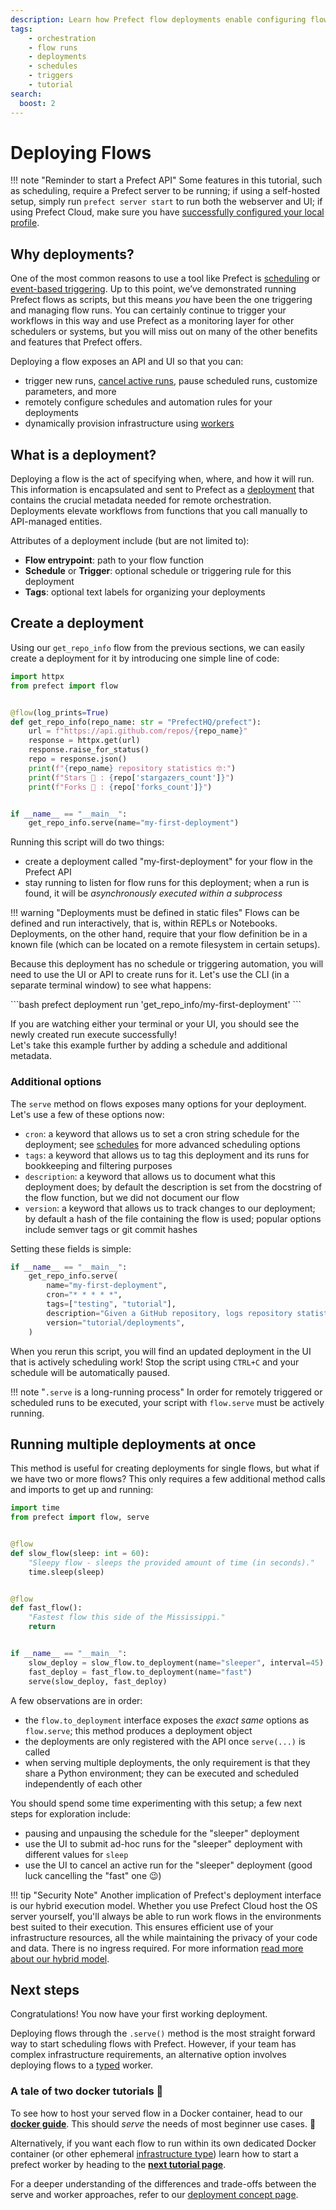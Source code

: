 ```yaml
---
description: Learn how Prefect flow deployments enable configuring flows for scheduled and remote execution.
tags:
    - orchestration
    - flow runs
    - deployments
    - schedules
    - triggers
    - tutorial
search:
  boost: 2
---
```

# Deploying Flows

!!! note "Reminder to start a Prefect API"
    Some features in this tutorial, such as scheduling, require a Prefect server to be running; if using a self-hosted setup, simply run `prefect server start` to run both the webserver and UI; if using Prefect Cloud, make sure you have [successfully configured your local profile](/cloud/cloud-quickstart/).

## Why deployments?

One of the most common reasons to use a tool like Prefect is [scheduling](/concepts/schedules) or [event-based triggering](/concepts/automations/). 
Up to this point, we’ve demonstrated running Prefect flows as scripts, but this means *you* have been the one triggering and managing flow runs. 
You can certainly continue to trigger your workflows in this way and use Prefect as a monitoring layer for other schedulers or systems, but you will miss out on many of the other benefits and features that Prefect offers.

Deploying a flow exposes an API and UI so that you can:

- trigger new runs, [cancel active runs](/concepts/flows/#cancel-a-flow-run), pause scheduled runs, customize parameters, and more
- remotely configure schedules and automation rules for your deployments
- dynamically provision infrastructure using [workers](/tutorials/workers/)

## What is a deployment?

Deploying a flow is the act of specifying when, where, and how it will run. 
This information is encapsulated and sent to Prefect as a [deployment](/concepts/deployments/) that contains the crucial metadata needed for remote orchestration. 
Deployments elevate workflows from functions that you call manually to API-managed entities.

Attributes of a deployment include (but are not limited to):

- __Flow entrypoint__: path to your flow function 
- __Schedule__ or __Trigger__: optional schedule or triggering rule for this deployment
- __Tags__: optional text labels for organizing your deployments

## Create a deployment

Using our `get_repo_info` flow from the previous sections, we can easily create a deployment for it by introducing one simple line of code:

```python hl_lines="16-17" title="repo_info.py"
import httpx
from prefect import flow


@flow(log_prints=True)
def get_repo_info(repo_name: str = "PrefectHQ/prefect"):
    url = f"https://api.github.com/repos/{repo_name}"
    response = httpx.get(url)
    response.raise_for_status()
    repo = response.json()
    print(f"{repo_name} repository statistics 🤓:")
    print(f"Stars 🌠 : {repo['stargazers_count']}")
    print(f"Forks 🍴 : {repo['forks_count']}")


if __name__ == "__main__":
    get_repo_info.serve(name="my-first-deployment")
```

Running this script will do two things:

- create a deployment called "my-first-deployment" for your flow in the Prefect API
- stay running to listen for flow runs for this deployment; when a run is found, it will be _asynchronously executed within a subprocess_

!!! warning "Deployments must be defined in static files"
    Flows can be defined and run interactively, that is, within REPLs or Notebooks.
    Deployments, on the other hand, require that your flow definition be in a known file (which can be located on a remote filesystem in certain setups).  

Because this deployment has no schedule or triggering automation, you will need to use the UI or API to create runs for it. 
Let's use the CLI (in a separate terminal window) to see what happens:
<div class="terminal">
```bash
prefect deployment run 'get_repo_info/my-first-deployment'
```
</div>

If you are watching either your terminal or your UI, you should see the newly created run execute successfully!  
Let's take this example further by adding a schedule and additional metadata.


### Additional options

The `serve` method on flows exposes many options for your deployment.
Let's use a few of these options now:

- `cron`: a keyword that allows us to set a cron string schedule for the deployment; see [schedules](/concepts/schedules/) for more advanced scheduling options
- `tags`: a keyword that allows us to tag this deployment and its runs for bookkeeping and filtering purposes
- `description`: a keyword that allows us to document what this deployment does; by default the description is set from the docstring of the flow function, but we did not document our flow
- `version`: a keyword that allows us to track changes to our deployment; by default a hash of the file containing the flow is used; popular options include semver tags or git commit hashes

Setting these fields is simple:
```python
if __name__ == "__main__":
    get_repo_info.serve(
        name="my-first-deployment",
        cron="* * * * *",
        tags=["testing", "tutorial"],
        description="Given a GitHub repository, logs repository statistics for that repo.",
        version="tutorial/deployments",
    )
```

When you rerun this script, you will find an updated deployment in the UI that is actively scheduling work!  Stop the script using `CTRL+C` and your schedule will be automatically paused.

!!! note "`.serve` is a long-running process"
    In order for remotely triggered or scheduled runs to be executed, your script with `flow.serve` must be actively running.

## Running multiple deployments at once

This method is useful for creating deployments for single flows, but what if we have two or more flows?  This only requires a few additional method calls and imports to get up and running:

```python hl_lines="2 18-20" title="multi_flow_deployment.py"
import time
from prefect import flow, serve


@flow
def slow_flow(sleep: int = 60):
    "Sleepy flow - sleeps the provided amount of time (in seconds)."
    time.sleep(sleep)


@flow
def fast_flow():
    "Fastest flow this side of the Mississippi."
    return


if __name__ == "__main__":
    slow_deploy = slow_flow.to_deployment(name="sleeper", interval=45)
    fast_deploy = fast_flow.to_deployment(name="fast")
    serve(slow_deploy, fast_deploy)
```

A few observations are in order:

- the `flow.to_deployment` interface exposes the _exact same_ options as `flow.serve`; this method produces a deployment object
- the deployments are only registered with the API once `serve(...)` is called
- when serving multiple deployments, the only requirement is that they share a Python environment; they can be executed and scheduled independently of each other

You should spend some time experimenting with this setup; a few next steps for exploration include:

- pausing and unpausing the schedule for the "sleeper" deployment
- use the UI to submit ad-hoc runs for the "sleeper" deployment with different values for `sleep`
- use the UI to cancel an active run for the "sleeper" deployment (good luck cancelling the "fast" one 😉)

!!! tip "Security Note"
    Another implication of Prefect's deployment interface is our hybrid execution model. Whether you use Prefect Cloud host the OS server yourself, you'll always be able to run work flows in the environments best suited to their execution. This ensures efficient use of your infrastructure resources, all the while maintaining the privacy of your code and data.
    There is no ingress required. 
    For more information [read more about our hybrid model](https://www.prefect.io/security/overview/#overview).

## Next steps

Congratulations! You now have your first working deployment. 

Deploying flows through the `.serve()` method is the most straight forward way to start scheduling flows with Prefect. However, if your team has complex infrastructure requirements, an alternative option involves deploying flows to a [typed](/concepts/work-pools/#worker-types) worker.

### A tale of two docker tutorials 📖

To see how to host your served flow in a Docker container, head to our [**docker guide**](/guides/docker/). This should _serve_ the needs of most beginner use cases. 🥁

Alternatively, if you want each flow to run within its own dedicated Docker container (or other ephemeral [infrastructure type](/concepts/work-pools/#worker-types)) learn how to start a prefect worker by heading to the [**next tutorial page**](/tutorial/workers/).

For a deeper understanding of the differences and trade-offs between the serve and worker approaches, refer to our [deployment concept page](/concepts/deployments/#two-approaches-to-deployments).